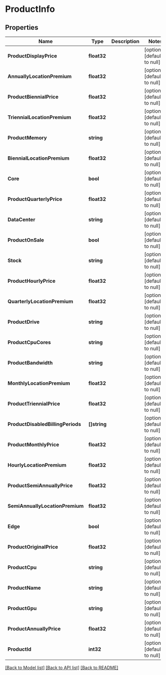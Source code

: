 # ProductInfo

## Properties
Name | Type | Description | Notes
------------ | ------------- | ------------- | -------------
**ProductDisplayPrice** | **float32** |  | [optional] [default to null]
**AnnuallyLocationPremium** | **float32** |  | [optional] [default to null]
**ProductBiennialPrice** | **float32** |  | [optional] [default to null]
**TriennialLocationPremium** | **float32** |  | [optional] [default to null]
**ProductMemory** | **string** |  | [optional] [default to null]
**BiennialLocationPremium** | **float32** |  | [optional] [default to null]
**Core** | **bool** |  | [optional] [default to null]
**ProductQuarterlyPrice** | **float32** |  | [optional] [default to null]
**DataCenter** | **string** |  | [optional] [default to null]
**ProductOnSale** | **bool** |  | [optional] [default to null]
**Stock** | **string** |  | [optional] [default to null]
**ProductHourlyPrice** | **float32** |  | [optional] [default to null]
**QuarterlyLocationPremium** | **float32** |  | [optional] [default to null]
**ProductDrive** | **string** |  | [optional] [default to null]
**ProductCpuCores** | **string** |  | [optional] [default to null]
**ProductBandwidth** | **string** |  | [optional] [default to null]
**MonthlyLocationPremium** | **float32** |  | [optional] [default to null]
**ProductTriennialPrice** | **float32** |  | [optional] [default to null]
**ProductDisabledBillingPeriods** | **[]string** |  | [optional] [default to null]
**ProductMonthlyPrice** | **float32** |  | [optional] [default to null]
**HourlyLocationPremium** | **float32** |  | [optional] [default to null]
**ProductSemiAnnuallyPrice** | **float32** |  | [optional] [default to null]
**SemiAnnuallyLocationPremium** | **float32** |  | [optional] [default to null]
**Edge** | **bool** |  | [optional] [default to null]
**ProductOriginalPrice** | **float32** |  | [optional] [default to null]
**ProductCpu** | **string** |  | [optional] [default to null]
**ProductName** | **string** |  | [optional] [default to null]
**ProductGpu** | **string** |  | [optional] [default to null]
**ProductAnnuallyPrice** | **float32** |  | [optional] [default to null]
**ProductId** | **int32** |  | [optional] [default to null]

[[Back to Model list]](../README.md#documentation-for-models) [[Back to API list]](../README.md#documentation-for-api-endpoints) [[Back to README]](../README.md)


